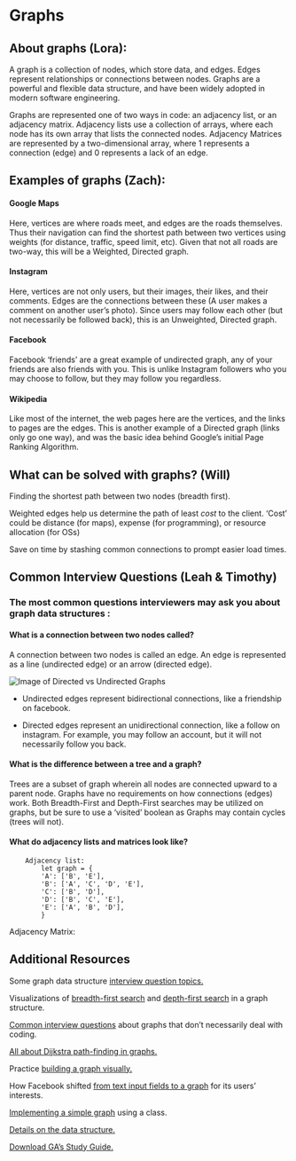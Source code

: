 # Graphs

## About graphs (Lora):
A graph is a collection of nodes, which store data, and edges. Edges represent relationships or connections between nodes.
Graphs are a powerful and flexible data structure, and have been widely adopted in modern software engineering.

Graphs are represented one of two ways in code: an adjacency list, or an adjacency matrix. Adjacency lists use a collection of arrays, where each node has its own array that lists the connected nodes. Adjacency Matrices are represented by a two-dimensional array, where 1 represents a connection (edge) and 0 represents a lack of an edge. 

## Examples of graphs (Zach):

#### Google Maps
Here, vertices are where roads meet, and edges are the roads themselves. Thus their navigation can find the shortest path between two vertices using weights (for distance, traffic, speed limit, etc). Given that not all roads are two-way, this will be a Weighted, Directed graph.

#### Instagram
Here, vertices are not only users, but their images, their likes, and their comments. Edges are the connections between these (A user makes a comment on another user’s photo). Since users may follow each other (but not necessarily be followed back), this is an Unweighted, Directed graph.

#### Facebook 
Facebook ‘friends’ are a great example of undirected graph, any of your friends are also friends with you. This is unlike Instagram followers who you may choose to follow, but they may follow you regardless.

#### Wikipedia
Like most of the internet, the web pages here are the vertices, and the links to pages are the edges. This is another example of a Directed graph (links only go one way), and was the basic idea behind Google’s initial Page Ranking Algorithm.

## What can be solved with graphs? (Will) 

Finding the shortest path between two nodes (breadth first). 

Weighted edges help us determine the path of least *cost* to the client.
‘Cost’ could be distance (for maps), expense (for programming), or resource allocation (for OSs)

Save on time by stashing common connections to prompt easier load times.

## Common Interview Questions (Leah & Timothy)

### The most common questions interviewers may ask you about graph data structures :

#### What is a connection between two nodes called?  

A connection between two nodes is called an edge. An edge is represented as a line (undirected edge) or an arrow (directed edge).

![Image of Directed vs Undirected Graphs](https://www.e-education.psu.edu/geog597i_02/sites/www.e-education.psu.edu.geog597i_02/files/Lesson8/Geog597i_Lesson8_directedgraph.jpg)

* Undirected edges represent bidirectional connections, like a friendship on facebook.

* Directed edges represent an unidirectional connection, like a follow on instagram. For example, you may follow an account, but it will not necessarily follow you back.

#### What is the difference between a tree and a graph?

Trees are a subset of graph wherein all nodes are connected upward to a parent node. Graphs have no requirements on how connections (edges) work.
    Both Breadth-First and Depth-First searches may be utilized on graphs, but be sure to use a ‘visited’ boolean as Graphs may contain cycles (trees will not).

#### What do adjacency lists and matrices look like?
        Adjacency list:
            let graph = {
            'A': ['B', 'E'],
            'B': ['A', 'C', 'D', 'E'],
            'C': ['B', 'D'],
            'D': ['B', 'C', 'E'],
            'E': ['A', 'B', 'D'],
            }
Adjacency Matrix:

 
 
## Additional Resources

Some graph data structure [interview question topics.](https://medium.com/@codingfreak/graph-data-structure-interview-questions-and-practice-problems-22d5cd488855)

Visualizations of [breadth-first search](https://www.cs.usfca.edu/~galles/visualization/BFS.html) and [depth-first search](https://www.cs.usfca.edu/~galles/visualization/DFS.html) in a graph structure.

[Common interview questions](https://stackabuse.com/graph-data-structure-interview-questions) about graphs that don’t necessarily deal with coding.

[All about Dijkstra path-finding in graphs.](https://medium.com/basecs/finding-the-shortest-path-with-a-little-help-from-dijkstra-613149fbdc8e)

Practice [building a graph visually.](https://visualgo.net/en/graphds)

How Facebook shifted [from text input fields to a graph](https://www.facebook.com/notes/facebook-engineering/under-the-hood-the-entities-graph/10151490531588920/) for its users’ interests.

[Implementing a simple graph](https://www.geeksforgeeks.org/implementation-graph-javascript/) using a class.

[Details on the data structure.](https://medium.com/swlh/data-structures-graphs-50a8a032db03)

[Download GA’s Study Guide.](https://ga-waite.s3.amazonaws.com/production/sanitized-pdfs/distribution-and-descriptive-statistics-delete-421.pdf)

